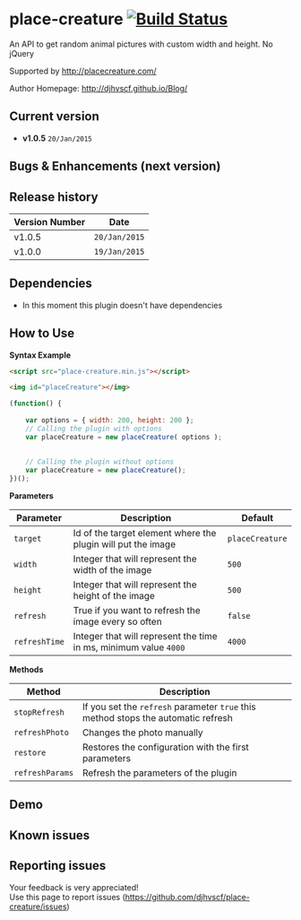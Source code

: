 # place-creature [![Build Status](https://travis-ci.org/djhvscf/place-creature.svg?branch=master)](https://travis-ci.org/djhvscf/place-creature)
An API to get random animal pictures with custom width and height. No jQuery

Supported by http://placecreature.com/

Author Homepage:      http://djhvscf.github.io/Blog/<br />

## Current version
* **v1.0.5** `20/Jan/2015`

## Bugs & Enhancements (next version)

## Release history

| Version Number  | Date          |
| --------------- | -----------   |
| v1.0.5		  |	`20/Jan/2015` |
| v1.0.0		  |	`19/Jan/2015` |

## Dependencies
* In this moment this plugin doesn't have dependencies

## How to Use


**Syntax Example**  
```html
<script src="place-creature.min.js"></script>

<img id="placeCreature"></img>
```
```javascript
(function() {
	
	var options = { width: 200, height: 200 };
	// Calling the plugin with options
	var placeCreature = new placeCreature( options );
	
	
	// Calling the plugin without options
	var placeCreature = new placeCreature();
})();
```
	
**Parameters**   

| Parameter | Description | Default |
| ----------| ----------- | ------- |
| `target` | Id of the target element where the plugin will put the image | `placeCreature` |
| `width`  | Integer that will represent the width of the image | `500` |
| `height` | Integer that will represent the height of the image | `500` |
| `refresh` | True if you want to refresh the image every so often | `false` |
| `refreshTime` | Integer that will represent the time in ms, minimum value `4000` | `4000` |

**Methods**

| Method | Description |
| ----------| ----------- |
| `stopRefresh` | If you set the `refresh` parameter `true` this method stops the automatic refresh|
| `refreshPhoto` | Changes the photo manually |
| `restore` | Restores the configuration with the first parameters |
| `refreshParams` | Refresh the parameters of the plugin |

## Demo

## Known issues

## Reporting issues
Your feedback is very appreciated! <br />
Use this page to report issues (https://github.com/djhvscf/place-creature/issues)
